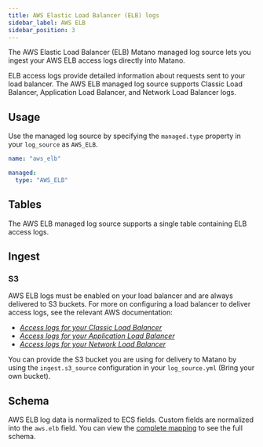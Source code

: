 ```yaml
---
title: AWS Elastic Load Balancer (ELB) logs
sidebar_label: AWS ELB
sidebar_position: 3
---
```


The AWS Elastic Load Balancer (ELB) Matano managed log source lets you ingest your AWS ELB access logs directly into Matano.

ELB access logs provide detailed information about requests sent to your load balancer. The AWS ELB managed log source supports Classic Load Balancer, Application Load Balancer, and Network Load Balancer logs.

## Usage

Use the managed log source by specifying the `managed.type` property in your `log_source` as `AWS_ELB`.

```yml
name: "aws_elb"

managed:
  type: "AWS_ELB"
```

## Tables

The AWS ELB managed log source supports a single table containing ELB access logs.

## Ingest

### S3

AWS ELB logs must be enabled on your load balancer and are always delivered to S3 buckets. For more on configuring a load balancer to deliver access logs, see the relevant AWS documentation:

- [*Access logs for your Classic Load Balancer*](https://docs.aws.amazon.com/elasticloadbalancing/latest/classic/access-log-collection.html)
- [*Access logs for your Application Load Balancer*](https://docs.aws.amazon.com/elasticloadbalancing/latest/application/load-balancer-access-logs.html)
- [*Access logs for your Network Load Balancer*](https://docs.aws.amazon.com/elasticloadbalancing/latest/network/load-balancer-access-logs.html)

You can provide the S3 bucket you are using for delivery to Matano by using the `ingest.s3_source` configuration in your `log_source.yml` (Bring your own bucket).

## Schema

AWS ELB log data is normalized to ECS fields. Custom fields are normalized into the `aws.elb` field. You can view the [complete mapping][1] to see the full schema.

[1]: https://github.com/matanolabs/matano/blob/main/data/managed/log_sources/aws_elb/log_source.yml